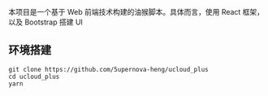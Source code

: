 本项目是一个基于 Web 前端技术构建的油猴脚本。具体而言，使用 React 框架，以及 Bootstrap 搭建 UI

## 环境搭建

```
git clone https://github.com/5upernova-heng/ucloud_plus
cd ucloud_plus
yarn
```